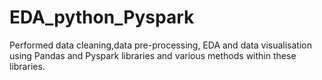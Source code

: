 # EDA_python_Pyspark

Performed data cleaning,data pre-processing, EDA and data visualisation using Pandas and Pyspark libraries and various methods within these libraries.
